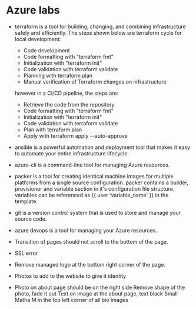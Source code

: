 # Azure labs
- terraform is a tool for building, changing, and combining infrastructure safely and efficiently.
  The steps shown below are terraform cycle for local development:
  - Code development
  - Code formatting with "terraform fmt"
  - Initialization with "terraform init"
  - Code validation with terraform validate
  - Planning with terraform plan
  - Manual verification of Terraform changes on infrastructure

  however in a CI/CD pipeline, the steps are:
  - Retrieve the code from the repository
  - Code formatting with "terraform fmt"
  - Initialization with "terraform init"
  - Code validation with terraform validate
  - Plan with terraform plan
  - Apply with terraform apply --auto-approve
  
- ansible is a powerful automation and deployment tool that makes it easy to automate your entire infrastructure  lifecycle.
  

- azure-cli is a command-line tool for managing Azure resources.
- packer is a tool for creating identical machine images for multiple platforms from a single source configuration.
  packer contains a builder, provisioner and variable section in it's configuration file structure.
  variables can be referenced as {{ user 'variable_name' }} in the template.


- git is a version control system that is used to store and manage your source code.
- azure devops is a tool for managing your Azure resources.

- Transition of pages should not scroll to the bottom of the page.
- SSL error
- Remove managed logo at the bottom right corner of the page.
- Photos to add to the website to give it identity
- Photo on about page should be on the right side
  Remove shape of the photo, fade it out 
  Text on image at the about page, text black
  Small Matha M in the top left corner of all bio images
